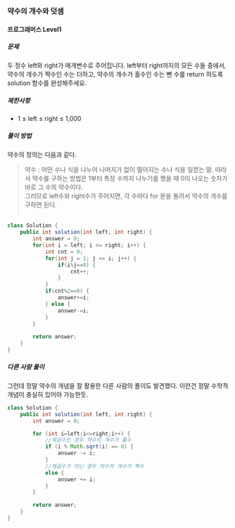 ### 약수의 개수와 덧셈

#### 프로그래머스 Level1 

##### 문제
두 정수 left와 right가 매개변수로 주어집니다. left부터 right까지의 모든 수들 중에서, 약수의 개수가 짝수인 수는 더하고, 약수의 개수가 홀수인 수는 뺀 수를 return 하도록 solution 함수를 완성해주세요.

##### 제한사항
- 1 ≤ left ≤ right ≤ 1,000

##### 풀이 방법
약수의 정의는 다음과 같다.
> 약수 : 어떤 수나 식을 나누어 나머지가 없이 떨어지는 수나 식을 일컫는 말.
따라서 약수를 구하는 방법은 1부터 특정 수까지 나누기를 했을 때 0이 나오는 숫자가 바로 그 수의 약수이다.<br>
그러므로 left수와 right수가 주어지면, 각 수마다 for 문을 돌려서 약수의 개수를 구하면 된다.<br><br>

```java
class Solution {
    public int solution(int left, int right) {
        int answer = 0;
        for(int i = left; i <= right; i++) {
            int cnt = 0;
            for(int j = 1; j <= i; j++) {
                if(i%j==0) {
                    cnt++;
                }
            }
            if(cnt%2==0) {
                answer+=i;
            } else {
                answer-=i;
            }
        }
        
        return answer;
    }
}
```

##### 다른 사람 풀이
그런데 정말 약수의 개념을 잘 활용한 다른 사람의 풀이도 발견했다. 이런건 정말 수학적 개념이 충실히 있어야 가능한듯.

```java
class Solution {
    public int solution(int left, int right) {
        int answer = 0;

        for (int i=left;i<=right;i++) {
            //제곱수인 경우 약수의 개수가 홀수
            if (i % Math.sqrt(i) == 0) {
                answer -= i;
            }
            //제곱수가 아닌 경우 약수의 개수가 짝수
            else {
                answer += i;
            }
        }

        return answer;
    }
}
```
